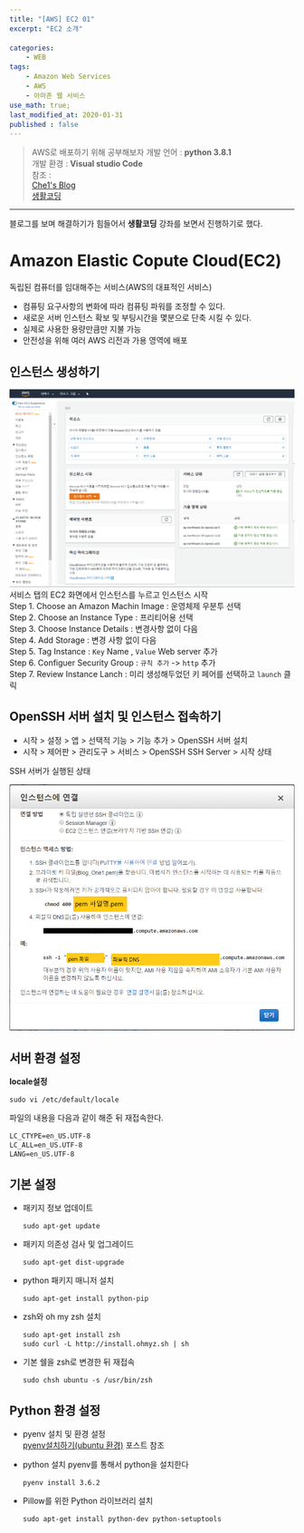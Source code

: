 ```yaml
---
title: "[AWS] EC2 01"
excerpt: "EC2 소개"

categories:
    - WEB
tags:
    - Amazon Web Services
    - AWS
    - 아마존 웹 서비스
use_math: true;
last_modified_at: 2020-01-31
published : false
--- 
```

> AWS로 배포하기 위해 공부해보자
> 개발 언어 : __python 3.8.1__  
> 개발 환경 : __Visual studio Code__  
> 참조 :  
> [Che1's Blog](https://nachwon.github.io/django-deploy-1-aws/)  
> [생활코딩](https://www.opentutorials.org/course/1)
  
***    
블로그를 보며 해결하기가 힘들어서 __생활코딩__ 강좌를 보면서 진행하기로 했다.  
  
# Amazon Elastic Copute Cloud(EC2)  
독립된 컴퓨터를 임대해주는 서비스(AWS의 대표적인 서비스)  
  
+ 컴퓨팅 요구사항의 변화에 따라 컴퓨팅 파워를 조정할 수 있다.
+ 새로운 서버 인스턴스 확보 및 부팅시간을 몇분으로 단축 시킬 수 있다.  
+ 실제로 사용한 용량만큼만 지불 가능  
+ 안전성을 위해 여러 AWS 리전과 가용 영역에 배포  
  
## 인스턴스 생성하기  
[![EC2](/assets/web/AWS/2020-01-31-web-AWS-02-img-01.PNG)](/assets/web/AWS/2020-01-31-web-AWS-02-img-01.PNG)  
서비스 탭의 EC2 화면에서 인스턴스를 누르고 인스턴스 시작  
Step 1. Choose an Amazon Machin Image : 운영체제 우분투 선택  
Step 2. Choose an Instance Type : 프리티어용 선택  
Step 3. Choose Instance Details : 변경사항 없이 다음  
Step 4. Add Storage : 변경 사항 없이 다음  
Step 5. Tag Instance : `Key` Name , `Value` Web server 추가   
Step 6. Configuer Security Group : `규칙 추가` -> `http` 추가  
Step 7. Review Instance Lanch : 미리 생성해두었던 키 페어를 선택하고 `launch` 클릭  
  
## OpenSSH 서버 설치 및 인스턴스 접속하기
+ 시작 > 설정 > 앱 > 선택적 기능 > 기능 추가 > OpenSSH 서버 설치  
+ 시작 > 제어판 > 관리도구 > 서비스 > OpenSSH SSH Server > 시작 상태
  
SSH 서버가 실행된 상태  
  
[![EC2](/assets/web/AWS/2020-01-31-web-AWS-02-img-02.PNG)](/assets/web/AWS/2020-01-31-web-AWS-02-img-02.PNG)  
  

## 서버 환경 설정  
__locale설정__  
  
```  
sudo vi /etc/default/locale  
```  
  
파일의 내용을 다음과 같이 해준 뒤 재접속한다.  
  
```  
LC_CTYPE=en_US.UTF-8  
LC_ALL=en_US.UTF-8  
LANG=en_US.UTF-8  
```  
  
## 기본 설정  
+ 패키지 정보 업데이트  
  ```
  sudo apt-get update  
  ```  

+ 패키지 의존성 검사 및 업그레이드  
  ```
  sudo apt-get dist-upgrade    
  ```  
  
+ python 패키지 매니저 설치  
  ```  
  sudo apt-get install python-pip
  ```  

+ zsh와 oh my zsh 설치  
  ```
  sudo apt-get install zsh  
  sudo curl -L http://install.ohmyz.sh | sh   
  ```  

+ 기본 쉘을 zsh로 변경한 뒤 재접속  
  ```
  sudo chsh ubuntu -s /usr/bin/zsh    
  ```  


## Python 환경 설정  
+ pyenv 설치 및 환경 설정  
  [pyenv설치하기(ubuntu 환경)](https://nachwon.github.io/pyenv-virtualenv/) 포스트 참조  
  
+ python 설치
  pyenv를 통해서 python을 설치한다  
  ```  
  pyenv install 3.6.2
  ```  
  
+ Pillow를 위한 Python 라이브러리 설치  
  ```  
  sudo apt-get install python-dev python-setuptools  
  ```  
    
